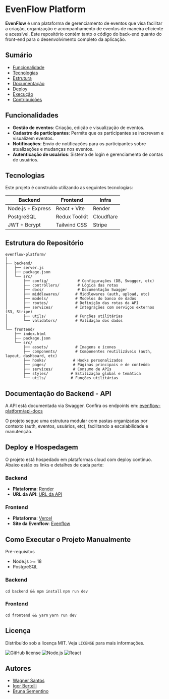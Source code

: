 # EvenFlow Platform

**EvenFlow** é uma plataforma de gerenciamento de eventos que visa facilitar a criação, organização e acompanhamento de eventos de maneira eficiente e acessível. Este repositório contém tanto o código do back-end quanto do front-end para o desenvolvimento completo da aplicação.

## Sumário
- [Funcionalidade](#funcionalidades)
- [Tecnologias](#tecnologias)
- [Estrutura](#estrutura-do-repositório)
- [Documentação](#documentação-do-backend---api)
- [Deploy](#deploy-e-hospedagem)
- [Execução](#como-executar-o-projeto-manualmente)
- [Contribuições](#autores)

## Funcionalidades

- **Gestão de eventos**: Criação, edição e visualização de eventos.
- **Cadastro de participantes**: Permite que os participantes se inscrevam e visualizem eventos.
- **Notificações**: Envio de notificações para os participantes sobre atualizações e mudanças nos eventos.
- **Autenticação de usuários**: Sistema de login e gerenciamento de contas de usuários.

## Tecnologias
Este projeto é construído utilizando as seguintes tecnologias:

| Backend               | Frontend           | Infra       |
|-----------------------|--------------------|-------------|
| Node.js + Express     | React + Vite       | Render      |
| PostgreSQL            | Redux Toolkit      | Cloudflare  |
| JWT + Bcrypt          | Tailwind CSS       | Stripe      |


## Estrutura do Repositório
```text
evenflow-platform/
│
├── backend/
│   ├── server.js
│   ├── package.json
│   └── src/
│       ├── config/             # Configurações (DB, Swagger, etc)
│       ├── controllers/        # Lógica das rotas
│       ├── docs/               # Documentação Swagger
│       ├── middlewares/       # Middlewares (auth, upload, etc)
│       ├── models/            # Modelos do banco de dados
│       ├── routes/            # Definição das rotas da API
│       ├── services/          # Integrações com serviços externos (S3, Stripe)
│       ├── utils/             # Funções utilitárias
│       └── validators/        # Validação dos dados
│
└── frontend/
    ├── index.html
    ├── package.json
    └── src/
        ├── assets/            # Imagens e ícones
        ├── components/        # Componentes reutilizáveis (auth, layout, dashboard, etc)
        ├── hooks/            # Hooks personalizados
        ├── pages/            # Páginas principais e de conteúdo
        ├── services/         # Consumo de APIs
        ├── styles/          # Estilização global e temática
        └── utils/           # Funções utilitárias
```
## Documentação do Backend - API
A API está documentada via Swagger. Confira os endpoints em: 
[evenflow-platform/api-docs](https://evenflow-platform.onrender.com/api-docs/)

O projeto segue uma estrutura modular com pastas organizadas por contexto (auth, eventos, usuários, etc), facilitando a escalabilidade e manutenção.

## Deploy e Hospedagem

O projeto está hospedado em plataformas cloud com deploy contínuo. Abaixo estão os links e detalhes de cada parte:

### **Backend**
- **Plataforma**: [Render](https://render.com)
- **URL da API**: [URL da API](https://evenflow-platform.onrender.com)

### **Frontend**
- **Plataforma**: [Vercel](https://vercel.com)
- **Site da Evenflow**: [Evenflow](https://evenflow-platform.vercel.app/)

## Como Executar o Projeto Manualmente

Pré-requisitos
 - Node.js >= 18
 - PostgreSQL

### **Backend**
```cd backend && npm install```
```npm run dev```

### **Frontend**
```cd frontend && yarn```
```yarn run dev```


 ## Licença

Distribuído sob a licença MIT. Veja `LICENSE` para mais informações.

 ![GitHub license](https://img.shields.io/github/license/WagnerSantos98/evenflow-platform)
![Node.js](https://img.shields.io/badge/Node.js-18+-green)
![React](https://img.shields.io/badge/React-18-blue)

## Autores
- [Wagner Santos](https://github.com/WagnerSantos98)
- [Igor Bertelli](https://github.com/igor-bertelli)
- [Bruna Sementino](https://github.com/BrunaSementino)